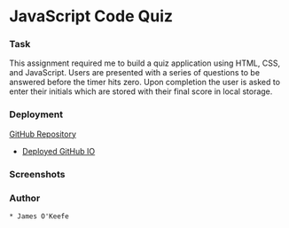 # JavaScript Code Quiz

### Task

This assignment required me to build a quiz application using HTML, CSS, and JavaScript. Users are presented with a series of questions to be answered before the timer hits zero. Upon completion the user is asked to enter their initials which are stored with their final score in local storage.

### Deployment
[GitHub Repository](https://github.com/j-okeefe/my-code-quiz)
* [Deployed GitHub IO](https://j-okeefe.github.io/my-code-quiz/)

### Screenshots



### Author
    * James O'Keefe
